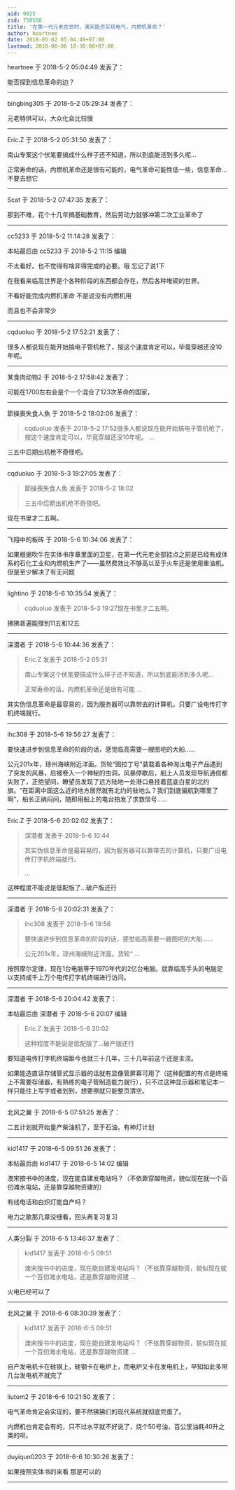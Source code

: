 ```yaml
---
aid: 9025
zid: 750550
title: '在第一代元老在世时，澳宋能否实现电气，内燃机革命？'
author: heartnee
date: 2018-05-02 05:04:49+07:00
lastmod: 2018-06-06 10:30:00+07:00
---
```


heartnee 于 2018-5-2 05:04:49 发表了：

能否探到信息革命的边？

---------

bingbing305 于 2018-5-2 05:29:34 发表了：

元老特供可以，大众化会比较慢

---------

Eric.Z 于 2018-5-2 05:31:50 发表了：

南山专案这个伏笔要搞成什么样子还不知道，所以到底能活到多久呢...

正常寿命的话，内燃机革命还是很有可能的，电气革命可能性低一些，信息革命...不要去想它

---------

Scat 于 2018-5-2 07:47:35 发表了：

那到不难，花个十几年搞基础教育，然后劳动力就够冲第二次工业革命了

---------

cc5233 于 2018-5-2 11:14:28 发表了：

本帖最后由 cc5233 于 2018-5-2 11:15 编辑 

不太看好。也不觉得有啥非得完成的必要。哦 忘记了说1下

在我看来临高世界是个各种阶段的东西都会存在，然后各种堆砌的世界。

不看好能完成内燃机革命 不是说没有内燃机用

而且也不会非常少

---------

cqduoluo 于 2018-5-2 17:52:21 发表了：

很多人都说现在能开始搞电子管机枪了，按这个速度肯定可以，毕竟穿越还没10年呢。

---------

某食肉动物2 于 2018-5-2 17:58:42 发表了：

可能在1700左右会是个一个混合了123次革命的国家，

---------

節操喪失食人魚 于 2018-5-2 18:02:06 发表了：

> cqduoluo 发表于 2018-5-2 17:52很多人都说现在能开始搞电子管机枪了，按这个速度肯定可以，毕竟穿越还没10年呢。 ...



三五中后期出机枪不奇怪吧。

---------

cqduoluo 于 2018-5-3 19:27:05 发表了：

> 節操喪失食人魚 发表于 2018-5-2 18:02
> 
> 三五中后期出机枪不奇怪吧。



现在书里才二五啊。

---------

飞翔中的板砖 于 2018-5-6 10:34:06 发表了：

如果根据吹牛在实体书序章里面的卫星，在第一代元老全部挂点之前是已经有成体系的石化工业和内燃机生产了——虽然费效比不够高以至于火车还是使用重油机。但是至少解决了有无问题

---------

lightino 于 2018-5-6 10:35:54 发表了：

> cqduoluo 发表于 2018-5-3 19:27现在书里才二五啊。



狒狒普遍能撑到11五和12五

---------

深潜者 于 2018-5-6 10:44:36 发表了：

> Eric.Z 发表于 2018-5-2 05:31
> 
> 南山专案这个伏笔要搞成什么样子还不知道，所以到底能活到多久呢...
> 
> 正常寿命的话，内燃机革命还是很有可能 ...



其实伪信息革命是最容易的，因为服务器可以靠带去的计算机，只要广设电传打字机终端就行。

---------

ihc308 于 2018-5-6 19:56:27 发表了：

要快速进步到信息革命的阶段的话，感觉临高需要一艘图吧的大船……

公元201x年，琼州海峡附近洋面。货轮“图拉丁号”装载着各种淘汰电子产品遇到了突发的风暴，后被卷入一个神秘的虫洞，风暴停歇后，船上人员发现导航通信都失败了，正绝望间，瞭望员发现了远方陆地一处港口悬挂着蓝底白星的北约旗。“在距离中国这么近的地方居然就有北约的驻地么？我们到底偏航到哪里了啊”，船长正纳闷间，随即用船上的电台拍发了求救信号……

---------

Eric.Z 于 2018-5-6 20:02:02 发表了：

> 深潜者 发表于 2018-5-6 10:44
> 
> 其实伪信息革命是最容易的，因为服务器可以靠带去的计算机，只要广设电传打字机终端就行。
> 
> ...



这种程度不能说是低配版了...破产版还行

---------

深潜者 于 2018-5-6 20:02:31 发表了：

> ihc308 发表于 2018-5-6 19:56
> 
> 要快速进步到信息革命的阶段的话，感觉临高需要一艘图吧的大船……
> 
> 公元201x年，琼州海峡附近洋面。货轮“ ...



按照摩尔定律，现在1台电脑等于1970年代的2亿台电脑。就靠临高手头的电脑足以支持成千上万个电传打字机终端进行访问。

---------

深潜者 于 2018-5-6 20:04:42 发表了：

本帖最后由 深潜者 于 2018-5-6 20:07 编辑 


> 
> Eric.Z 发表于 2018-5-6 20:02
> 
> 这种程度不能说是低配版了...破产版还行



要知道电传打字机终端距今也就三十几年，三十几年前这个还是主流。

如果能造直读存储管式显示器的话就有显像管屏幕可用了（这种配置的有点是终端上不需要存储器，有熟练的电子管制造能力就行），只不过这种显示器和笔记本一样只能往上写字或者划到，想要擦就只能整页清空。

---------

北风之翼 于 2018-6-5 07:51:25 发表了：

二五计划就开始量产柴油机了，至于石油，有神灯计划

---------

kid1417 于 2018-6-5 09:51:26 发表了：

本帖最后由 kid1417 于 2018-6-5 14:02 编辑 

澳宋按书中的进度，现在能自建发电站吗？（不依靠穿越物资，貌似现在就一个百仞滩水电站，还是靠穿越物资建的）

有线电话和白炽灯能自产吗？

电力之歌那几章没细看，回头再复习复习

---------

人类分裂 于 2018-6-5 13:46:37 发表了：

> kid1417 发表于 2018-6-5 09:51
> 
> 澳宋按书中的进度，现在能自建发电站吗？（不依靠穿越物资，貌似现在就一个百仞滩水电站，还是靠穿越物资建 ...



火电已经可以了

---------

北风之翼 于 2018-6-6 08:30:39 发表了：

> kid1417 发表于 2018-6-5 09:51
> 
> 澳宋按书中的进度，现在能自建发电站吗？（不依靠穿越物资，貌似现在就一个百仞滩水电站，还是靠穿越物资建 ...



自产发电机卡在硅钢上，硅钢卡在电炉上，而电炉又卡在发电机上，早知如此多带几台发电机不就完了

---------

liutom2 于 2018-6-6 10:21:50 发表了：

电气革命肯定会实现的，要不然狒狒们的现代系统就彻底完蛋了。

内燃机也肯定会有的，只不过水平就不好说了，烧个50号油，百公里油耗40升之类的呗。

---------

duyiqun0203 于 2018-6-6 10:30:26 发表了：

如果按照实体书的来看 那是可以的

---------

